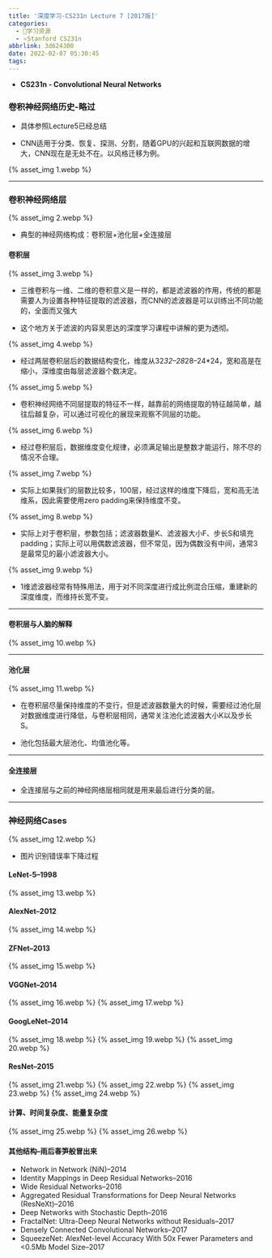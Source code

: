 ```yaml
---
title: '深度学习-CS231n Lecture 7 [2017版]'
categories:
  - 🌙学习资源
  - ⭐Stanford CS231n
abbrlink: 3d624300
date: 2022-02-07 05:30:45
tags:
---
```


- **CS231n - Convolutional Neural Networks**

### 卷积神经网络历史-略过

- 具体参照Lecture5已经总结

- CNN适用于分类、恢复、探测、分割，随着GPU的兴起和互联网数据的增大，CNN现在是无处不在。以风格迁移为例。

{% asset_img 1.webp %}

<!--more-->

***

### 卷积神经网络层

{% asset_img 2.webp %}

- 典型的神经网络构成：卷积层+池化层+全连接层

#### 卷积层

{% asset_img 3.webp %}

- 三维卷积与一维、二维的卷积意义是一样的，都是滤波器的作用，传统的都是需要人为设置各种特征提取的滤波器，而CNN的滤波器是可以训练出不同功能的，全面而又强大

- 这个地方关于滤波的内容吴恩达的深度学习课程中讲解的更为透彻。

{% asset_img 4.webp %}

- 经过两层卷积层后的数据结构变化，维度从32*32–28*28–24*24，宽和高是在缩小，深维度由每层滤波器个数决定。

{% asset_img 5.webp %}

- 卷积神经网络不同层提取的特征不一样，越靠前的网络提取的特征越简单，越往后越复杂，可以通过可视化的展现来观察不同层的功能。

{% asset_img 6.webp %}

- 经过卷积层后，数据维度变化规律，必须满足输出是整数才能运行，除不尽的情况不合理。

{% asset_img 7.webp %}

- 实际上如果我们的层数比较多，100层，经过这样的维度下降后，宽和高无法维系，因此需要使用zero padding来保持维度不变。

{% asset_img 8.webp %}

- 实际上对于卷积层，参数包括；滤波器数量K、滤波器大小F、步长S和填充padding；实际上可以用偶数滤波器，但不常见，因为偶数没有中间，通常3是最常见的最小滤波器大小。

{% asset_img 9.webp %}

- 1维滤波器经常有特殊用法，用于对不同深度进行成比例混合压缩，重建新的深度维度，而维持长宽不变。

***

#### 卷积层与人脑的解释

{% asset_img 10.webp %}

***

#### 池化层

{% asset_img 11.webp %}

- 在卷积层尽量保持维度的不变行，但是滤波器数量大的时候，需要经过池化层对数据维度进行降低，与卷积层相同，通常关注池化滤波器大小K以及步长S。

- 池化包括最大层池化、均值池化等。

***

#### 全连接层

- 全连接层与之前的神经网络层相同就是用来最后进行分类的层。

***

### 神经网络Cases

{% asset_img 12.webp %}

- 图片识别错误率下降过程

#### LeNet-5–1998

{% asset_img 13.webp %}

#### AlexNet–2012

{% asset_img 14.webp %}

#### ZFNet–2013

{% asset_img 15.webp %}

#### VGGNet–2014

{% asset_img 16.webp %}
{% asset_img 17.webp %}

#### GoogLeNet–2014

{% asset_img 18.webp %}
{% asset_img 19.webp %}
{% asset_img 20.webp %}

#### ResNet–2015

{% asset_img 21.webp %}
{% asset_img 22.webp %}
{% asset_img 23.webp %}
{% asset_img 24.webp %}

#### 计算、时间复杂度、能量复杂度

{% asset_img 25.webp %}
{% asset_img 26.webp %}

#### 其他结构–雨后春笋般冒出来

- Network in Network (NiN)–2014
- Identity Mappings in Deep Residual Networks–2016
- Wide Residual Networks–2016
- Aggregated Residual Transformations for Deep Neural Networks (ResNeXt)–2016
- Deep Networks with Stochastic Depth–2016
- FractalNet: Ultra-Deep Neural Networks without Residuals–2017
- Densely Connected Convolutional Networks–2017
- SqueezeNet: AlexNet-level Accuracy With 50x Fewer Parameters and <0.5Mb Model Size–2017
